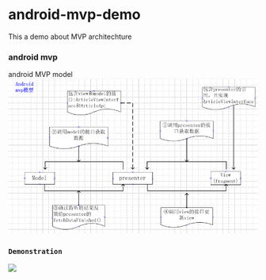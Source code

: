 # android-mvp-demo

This a demo about MVP architechture<br>

### android mvp
android MVP model<br>
![](https://github.com/cc-shifo/android-mvp/raw/master/MVPDemo/mvp模型.png)<br>

### `Demonstration`<br>
![](https://github.com/cc-shifo/android-mvc/raw/master/MVPDemo/mvp-demo.gif)<br>

